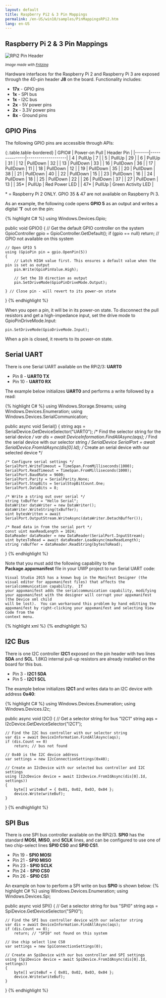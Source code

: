```yaml
---
layout: default
title: Raspberry Pi2 & 3 Pin Mappings
permalink: /en-US/win10/samples/PinMappingsRPi2.htm
lang: en-US
---
```


## Raspberry Pi 2 & 3 Pin Mappings

![RPi2 Pin Header]({{site.baseurl}}/images/PinMappings/RP2_Pinout.png)

<sub>*Image made with [Fritzing](http://fritzing.org/)*</sub>

Hardware interfaces for the Raspberry Pi 2 and Raspberry Pi 3 are exposed through the 40-pin header **J8** on the board. Functionality includes:

* **17x** - GPIO pins
* **1x** - SPI bus
* **1x** - I2C bus
* **2x** - 5V power pins
* **2x** - 3.3V power pins
* **8x** - Ground pins

## <a name="RPi2_GPIO">GPIO Pins

The following GPIO pins are accessible through APIs:

{:.table.table-bordered}
| GPIO# | Power-on Pull | Header Pin         |
|-------|---------------|--------------------|
| 4     | PullUp        | 7                  |
| 5     | PullUp        | 29                 |
| 6     | PullUp        | 31                 |
| 12    | PullDown      | 32                 |
| 13    | PullDown      | 33                 |
| 16    | PullDown      | 36                 |
| 17    | PullDown      | 11                 |
| 18    | PullDown      | 12                 |
| 19    | PullDown      | 35                 |
| 20    | PullDown      | 38                 |
| 21    | PullDown      | 40                 |
| 22    | PullDown      | 15                 |
| 23    | PullDown      | 16                 |
| 24    | PullDown      | 18                 |
| 25    | PullDown      | 22                 |
| 26    | PullDown      | 37                 |
| 27    | PullDown      | 13                 |
| 35*    | PullUp        | Red Power LED      |
| 47*    | PullUp        | Green Activity LED |

\* = Raspberry Pi 2 ONLY. GPIO 35 & 47 are not available on Raspberry Pi 3.

As an example, the following code opens **GPIO 5** as an output and writes a digital '**1**' out on the pin:

{% highlight C# %}
using Windows.Devices.Gpio;

public void GPIO()
{
    // Get the default GPIO controller on the system
    GpioController gpio = GpioController.GetDefault();
    if (gpio == null)
        return; // GPIO not available on this system

    // Open GPIO 5
    using (GpioPin pin = gpio.OpenPin(5))
    {
        // Latch HIGH value first. This ensures a default value when the pin is set as output
        pin.Write(GpioPinValue.High);
    
        // Set the IO direction as output
        pin.SetDriveMode(GpioPinDriveMode.Output);

    } // Close pin - will revert to its power-on state 
}
{% endhighlight %}

When you open a pin, it will be in its power-on state. To disconnect the pull resistors and get a high-impedance input, set the drive mode to GpioPinDriveMode.Input:

    pin.SetDriveMode(GpioDriveMode.Input);

When a pin is closed, it reverts to its power-on state.

## <a name="RPi2_UART"></a>Serial UART

There is one Serial UART available on the RPi2/3: **UART0**

* Pin 8  - **UART0 TX**
* Pin 10  - **UART0 RX**

The example below initializes **UART0** and performs a write followed by a read:


{% highlight C# %}
using Windows.Storage.Streams;
using Windows.Devices.Enumeration;
using Windows.Devices.SerialCommunication;

public async void Serial()
{
	string aqs = SerialDevice.GetDeviceSelector("UART0");                   /* Find the selector string for the serial device   */
	var dis = await DeviceInformation.FindAllAsync(aqs);                    /* Find the serial device with our selector string  */
	SerialDevice SerialPort = await SerialDevice.FromIdAsync(dis[0].Id);    /* Create an serial device with our selected device */

	/* Configure serial settings */
	SerialPort.WriteTimeout = TimeSpan.FromMilliseconds(1000);
	SerialPort.ReadTimeout = TimeSpan.FromMilliseconds(1000);
	SerialPort.BaudRate = 9600;
	SerialPort.Parity = SerialParity.None;         
	SerialPort.StopBits = SerialStopBitCount.One;
	SerialPort.DataBits = 8;

	/* Write a string out over serial */
	string txBuffer = "Hello Serial";
	DataWriter dataWriter = new DataWriter();
	dataWriter.WriteString(txBuffer);
	uint bytesWritten = await SerialPort.OutputStream.WriteAsync(dataWriter.DetachBuffer());

	/* Read data in from the serial port */
	const uint maxReadLength = 1024;
	DataReader dataReader = new DataReader(SerialPort.InputStream);
	uint bytesToRead = await dataReader.LoadAsync(maxReadLength);
	string rxBuffer = dataReader.ReadString(bytesToRead);
}
{% endhighlight %}

Note that you must add the following capability to the **Package.appxmanifest** file in your UWP project to run Serial UART code:

    Visual Studio 2015 has a known bug in the Manifest Designer (the visual editor for appxmanifest files) that affects the serialcommunication capability.  If 
    your appxmanifest adds the serialcommunication capability, modifying your appxmanifest with the designer will corrupt your appxmanifest (the Device xml child 
    will be lost).  You can workaround this problem by hand editting the appxmanifest by right-clicking your appxmanifest and selecting View Code from the 
    context menu.

{% highlight xml %}
  <Capabilities>
    <DeviceCapability Name="serialcommunication">
      <Device Id="any">
        <Function Type="name:serialPort" />
      </Device>
    </DeviceCapability>
  </Capabilities>
{% endhighlight %}

## <a name="RPi2_I2C"></a>I2C Bus

There is one I2C controller **I2C1** exposed on the pin header with two lines **SDA** and **SCL**. 1.8K&#x2126; internal pull-up resistors are already installed on the board for this bus.

* Pin 3 - **I2C1 SDA**
* Pin 5 - **I2C1 SCL**

The example below initializes **I2C1** and writes data to an I2C device with address **0x40**:

{% highlight C# %}
using Windows.Devices.Enumeration;
using Windows.Devices.I2c;

public async void I2C()
{
    // Get a selector string for bus "I2C1"
    string aqs = I2cDevice.GetDeviceSelector("I2C1");
    
    // Find the I2C bus controller with our selector string
    var dis = await DeviceInformation.FindAllAsync(aqs);
    if (dis.Count == 0)
        return; // bus not found
    
    // 0x40 is the I2C device address
    var settings = new I2cConnectionSettings(0x40);
    
    // Create an I2cDevice with our selected bus controller and I2C settings
    using (I2cDevice device = await I2cDevice.FromIdAsync(dis[0].Id, settings))
    {
        byte[] writeBuf = { 0x01, 0x02, 0x03, 0x04 };
        device.Write(writeBuf);
    }
}
{% endhighlight %}


## <a name="RPi2_SPI"></a>SPI Bus

There is one SPI bus controller available on the RPi2/3. **SPI0** has the standard **MOSI**, **MISO**, and **SCLK** lines, and can be configured to use one of two chip-select lines **SPI0 CS0** and **SPI0 CS1**.

* Pin 19 - **SPI0 MOSI**
* Pin 21 - **SPI0 MISO**
* Pin 23 - **SPI0 SCLK**
* Pin 24 - **SPI0 CS0**
* Pin 26 - **SPI0 CS1**

An example on how to perform a SPI write on bus **SPI0** is shown below:
{% highlight C# %}
using Windows.Devices.Enumeration;
using Windows.Devices.Spi;

public async void SPI()
{
    // Get a selector string for bus "SPI0"
    string aqs = SpiDevice.GetDeviceSelector("SPI0");
    
    // Find the SPI bus controller device with our selector string
    var dis = await DeviceInformation.FindAllAsync(aqs);
    if (dis.Count == 0);
        return; // "SPI0" not found on this system
    
    // Use chip select line CS0
    var settings = new SpiConnectionSettings(0);
    
    // Create an SpiDevice with our bus controller and SPI settings
    using (SpiDevice device = await SpiDevice.FromIdAsync(dis[0].Id, settings))
    {
        byte[] writeBuf = { 0x01, 0x02, 0x03, 0x04 };
        device.Write(writeBuf);
    }
}
{% endhighlight %}
